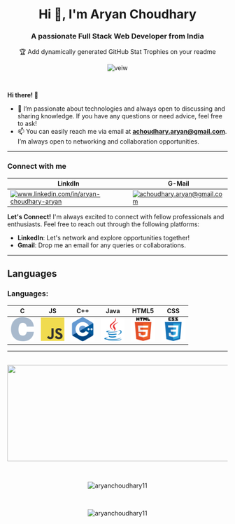 <h1 align="center">Hi 👋, I'm Aryan Choudhary</h1>
<h3 align="center">A passionate Full Stack Web Developer from India</h3>

<div align="center">
  <p align="center">🏆 Add dynamically generated GitHub Stat Trophies on your readme</p>
</div>
<!-- <div align="center" style="margin:20px">
  <a href="https://github.com/vishalyadav0987/github-profile-trophy/issues">
    <img src="https://img.shields.io/github/issues/vishalyadav0987/github-profile-trophy" alt="Issues"/>
  </a>
  <a href="https://github.com/vishalyadav0987/github-profile-trophy/network/members">
    <img src="https://img.shields.io/github/forks/vishalyadav0987/github-profile-trophy" alt="Forks"/>
  </a> 
  <a href="https://github.com/vishalyadav0987/github-profile-trophy/stargazers">
    <img src="https://img.shields.io/github/stars/vishalyadav0987/github-profile-trophy" alt="Stargazers"/>
  </a>
    <a href="https://github.com/vishalyadav0987/github-profile-trophy/LICENSE">
    <img src="https://img.shields.io/github/license/vishalyadav0987/github-profile-trophy" alt="License"/>
  </a>
</div> -->


<p align="center">
    <img src="https://komarev.com/ghpvc/?username=aryanchoudhary11&style=for-the-badge" alt="veiw"/>
</p>


<!-- <p align="left">
  <a href="https://github.com/ryo-ma/github-profile-trophy"><img src="https://github-profile-trophy.vercel.app/?username=vishalyadav0987" alt="vishalyadav0987" /></a>
</p> -->
<p align="center">
  <a href="https://github.com/ryo-ma/github-profile-trophy"><img src="https://github-profile-trophy.vercel.app/?username=aryanchoudhary11&theme=juicyfresh&column=6&rank=SSS,SS,S,AAA,AA,A,B,C,UNKNOWN" alt="" /></a>
</p> 


<!-- [![trophy](https://github-profile-trophy.vercel.app/?username=vishalyadav0987&theme=onedark)](https://github.com/vishalyadav0987/github-profile-trophy) -->




**Hi there! 👋**

- 💬 I’m passionate about technologies and always open to discussing and sharing knowledge. If you have any questions or need advice, feel free to ask!
- 📫 You can easily reach me via email at **achoudhary.aryan@gmail.com**. I’m always open to networking and collaboration opportunities.

---


### Connect with me
| LinkdIn | G-Mail |
|---------|----------|
|<a href="www.linkedin.com/in/aryan-choudhary-aryan" target="_blank"><img align="center" src="https://raw.githubusercontent.com/rahuldkjain/github-profile-readme-generator/master/src/images/icons/Social/linked-in-alt.svg" alt="www.linkedin.com/in/aryan-choudhary-aryan" height="50" width="55" /></a> |<a href="mailto:achoudhary.aryan@gmail.com" target="blank"><img align="center" src="https://static.vecteezy.com/system/resources/previews/020/964/377/original/gmail-mail-icon-for-web-design-free-png.png" alt="achoudhary.aryan@gmail.com" height="55" width="55" /></a> |

**Let's Connect!**
I'm always excited to connect with fellow professionals and enthusiasts. Feel free to reach out through the following platforms:
- **LinkedIn**: Let's network and explore opportunities together!
- **Gmail**: Drop me an email for any queries or collaborations.

---

 ## Languages 

<div>

### Languages:
| C | JS | C++ | Java | HTML5 | CSS |
|----------|----------|----------|------------|----------|----------|
|  <img src="https://github.com/devicons/devicon/blob/master/icons/c/c-original.svg" title="C"  alt="C" width="55" height="55"/> |  <img src="https://github.com/devicons/devicon/blob/master/icons/javascript/javascript-original.svg" title="JavaScript" alt="JavaScript" width="55" height="55"/> | <img src="https://raw.githubusercontent.com/devicons/devicon/master/icons/cplusplus/cplusplus-original.svg" alt="cplusplus" width="55" height="55"/> </a> <a href="https://www.w3schools.com/css/" target="_blank" rel="noreferrer"></a>|<img src="https://raw.githubusercontent.com/devicons/devicon/master/icons/java/java-original.svg" alt="java" width="55" height="55"/>  |<a href="https://www.w3.org/html/" target="_blank" rel="noreferrer"> <img src="https://raw.githubusercontent.com/devicons/devicon/master/icons/html5/html5-original-wordmark.svg" alt="html5" width="55" height="55"/> </a> | <a href="https://www.w3schools.com/css/" target="_blank" rel="noreferrer"> <img src="https://raw.githubusercontent.com/devicons/devicon/master/icons/css3/css3-original-wordmark.svg" alt="css3" width="55" height="55"/> </a> |






---

<!--
<p style="margin-top: 50px;"><img align="left" src="https://github-readme-stats.vercel.app/api/top-langs?username=vishalyadav0987&show_icons=true&locale=en&layout=compact" alt="vishalyadav0987" /></p>

<p>&nbsp;<img align="center" src="https://github-readme-stats.vercel.app/api?username=vishalyadav0987&show_icons=true&locale=en" alt="vishalyadav0987" /></p>

<p><img align="center" src="https://github-readme-streak-stats.herokuapp.com/?user=vishalyadav0987&" alt="vishalyadav0987" /></p>

-->

<p align="center" style="max-width: 100%;">&nbsp;<img width="800" height="220"  align="center" src="https://github-readme-streak-stats.herokuapp.com/?user=aryanchoudhary11&amp;theme=highcontrast&amp;hide_border=true&amp;border_radius=5&amp;card_width=800" alt="" /></p> <br>


<p align="center"><img align="center" src="https://github-readme-stats.vercel.app/api?username=aryanchoudhary11&hide_title=false&hide_rank=false&show_icons=true&include_all_commits=true&count_private=true&disable_animations=false&amp;theme=highcontrast&amp;&show_&hide_border=true&amp;border_radius=5&amp;card_width=800" alt="aryanchoudhary11" /></p><br>


<p align="center"><img align="center"  src="https://github-readme-stats.vercel.app/api/top-langs/?username=aryanchoudhary11&amp;theme=highcontrast&amp;&show_&hide_border=true&amp;border_radius=5&amp;card_width=800" alt="aryanchoudhary11" /></p>
